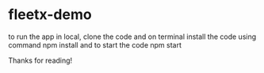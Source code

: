 # fleetx-demo
to run the app in local, clone the code and on terminal 
install the code using command
  npm install
and to start the code
  npm start

Thanks for reading!
